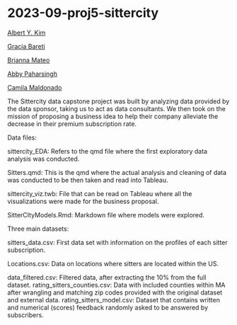 # 2023-09-proj5-sittercity

[Albert Y. Kim](https://twitter.com/rudeboybert) 

[Gracia Bareti](baretigracia@gmail.com)

[Brianna Mateo](briannammateo@gmail.com)

[Abby Paharsingh](arpaharsingh@gmail.com)

[Camila Maldonado](camilamaldonado01.cm@gmail.com) 


The Sittercity data capstone project was built by analyzing data provided by the data sponsor, taking us to act as data consultants. We then took on the mission of proposing a business idea to help their company alleviate the decrease in their premium subscription rate. 

Data files: 

sittercity_EDA: Refers to the qmd file where the first exploratory data analysis was conducted. 

Sitters.qmd: This is the qmd where the actual analysis and cleaning of data was conducted to be then taken and read into Tableau. 

sittercity_viz.twb: File that can be read on Tableau where all the visualizations were made for the business proposal. 

SitterCItyModels.Rmd: Markdown file where models were explored.  

Three main datasets: 

sitters_data.csv: First data set with information on the profiles of each sitter subscription. 

Locations.csv:  Data on locations where sitters are located within the US. 

data_filtered.csv: Filtered data, after extracting the 10% from the full dataset. 
rating_sitters_counties.csv: Data with included counties within MA after wrangling and matching zip codes provided with the original dataset and external data. 
rating_sitters_model.csv: Dataset that contains written and numerical (scores) feedback randomly asked to be answered by subscribers. 



